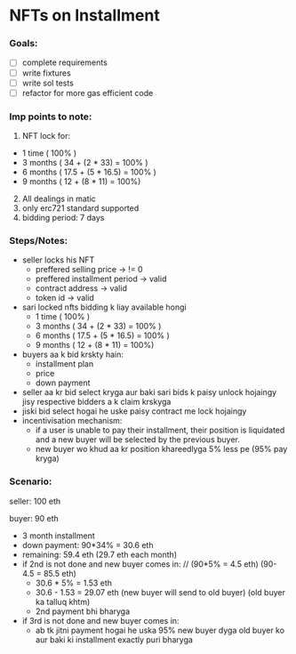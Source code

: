 # NFTs on Installment

### Goals:

- [ ] complete requirements
- [ ] write fixtures
- [ ] write sol tests
- [ ] refactor for more gas efficient code

### Imp points to note:

1. NFT lock for:

- 1 time ( 100% )
- 3 months ( 34 + (2 \* 33) = 100% )
- 6 months ( 17.5 + (5 \* 16.5) = 100% )
- 9 months ( 12 + (8 \* 11) = 100%)

2. All dealings in matic
3. only erc721 standard supported
4. bidding period: 7 days

### Steps/Notes:

- seller locks his NFT
  - preffered selling price -> != 0
  - preffered installment period -> valid
  - contract address -> valid
  - token id -> valid
- sari locked nfts bidding k liay available hongi
  - 1 time ( 100% )
  - 3 months ( 34 + (2 \* 33) = 100% )
  - 6 months ( 17.5 + (5 \* 16.5) = 100% )
  - 9 months ( 12 + (8 \* 11) = 100%)
- buyers aa k bid krskty hain:
  - installment plan
  - price
  - down payment
- seller aa kr bid select kryga aur baki sari bids k paisy unlock hojaingy jisy respective bidders a k claim krskyga
- jiski bid select hogai he uske paisy contract me lock hojaingy
- incentivisation mechanism:
  - if a user is unable to pay their installment, their position is liquidated and a new buyer will be selected by the previous buyer.
  - new buyer wo khud aa kr position khareedlyga 5% less pe (95% pay kryga)

### Scenario:

seller: 100 eth

buyer: 90 eth

- 3 month installment
- down payment: 90\*34% = 30.6 eth
- remaining: 59.4 eth (29.7 eth each month)
- if 2nd is not done and new buyer comes in: // (90\*5% = 4.5 eth) (90-4.5 = 85.5 eth)
  - 30.6 \* 5% = 1.53 eth
  - 30.6 - 1.53 = 29.07 eth (new buyer will send to old buyer) (old buyer ka talluq khtm)
  - 2nd payment bhi bharyga
- if 3rd is not done and new buyer comes in:
  - ab tk jitni payment hogai he uska 95% new buyer dyga old buyer ko aur baki ki installment exactly puri bharyga
